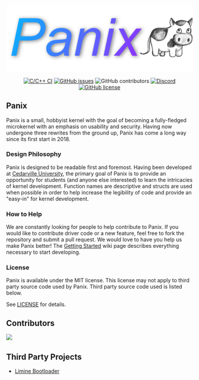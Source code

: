 ![Logo](.github/logo.png)

<div style="text-align:center">
    <a href="https://github.com/panix-os/Panix/actions/workflows/c-cpp.yml"><img alt="C/C++ CI" src="https://github.com/panix-os/Panix/actions/workflows/c-cpp.yml/badge.svg"></a>
    <a href="https://github.com/panix-os/Panix/issues"><img alt="GitHub issues" src="https://img.shields.io/github/issues/panix-os/Panix"></a>
    <img alt="GitHub contributors" src="https://img.shields.io/github/contributors/panix-os/Panix">
    <a href="https://discord.gg/FNbZMr7p9d"><img alt="Discord" src="https://img.shields.io/discord/732032083647660123"></a>
    <a href="https://github.com/panix-os/Panix/blob/dev/LICENSE"><img alt="GitHub license" src="https://img.shields.io/github/license/panix-os/Panix"></a>
</div>

## Panix
Panix is a small, hobbyist kernel with the goal of becoming a fully-fledged microkernel with an emphasis on usability and security.
Having now undergone three rewrites from the ground up, Panix has come a long way since its first start in 2018.

### Design Philosophy
Panix is designed to be readable first and foremost. Having been developed at [Cedarville University](https://cs.cedarville.edu), the primary goal of Panix is to provide an opportunity for students (and anyone else interested) to learn the intricacies of kernel development. Function names are descriptive and structs are used when possible in order to help increase the legibility of code and provide an "easy-in" for kernel development.

### How to Help
We are constantly looking for people to help contribute to Panix. If you would like to contribute driver code or a new feature, feel free to fork the repository and submit a pull request. We would love to have you help us make Panix better! The [Getting Started](https://github.com/panix-os/Panix/wiki/Getting-Started) wiki page describes everything necessary to start developing.

### License
Panix is available under the MIT license. This license may not apply to third party source code used by Panix. Third party source code used is listed below.

See [LICENSE](https://github.com/panix-os/Panix/blob/stable/LICENSE) for details.

## Contributors
<a href="https://github.com/panix-os/panix/graphs/contributors">
  <img src="https://contrib.rocks/image?repo=panix-os/panix" />
</a>
</br>

## Third Party Projects
* [Limine Bootloader](https://github.com/limine-bootloader/limine)
